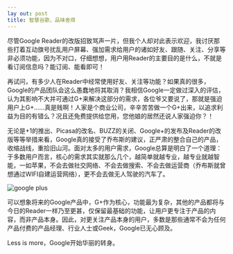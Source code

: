 ```yaml
---
lay out: post
title: 智慧谷歌，品味舍得
---
```


尽管Google Reader的改版招致骂声一片，但我个人却对此表示欢迎，我讨厌那些打着互动旗号扰乱用户屏幕、强加需求给用户的诸如好友、跟随、关注、分享等非必须功能，因为不对口，仔细想想，用户用Reader的主要目的是什么，不就是看订阅信息吗？能订阅、能看即可！

再试问，有多少人在Reader中经常使用好友、关注等功能？如果真的很多，Google的产品团队会这么愚蠢地将其取消？我相信Google一定做过深入的评估，认为其影响不大并可通过G+来解决这部分的需求，各位爷又要说了，那就是强迫用户上G+......真是贱啊！人家是个商业公司，辛辛苦苦做一个G+出来，以追求利益为目的有错么？况且还免费提供给您用，您他娘的居然还说人家强迫你？！

无论是+1的推出、Picasa的改名、BUZZ的关闭、Google+的发布及Reader的改版等等举措来看，Google真的接受了乔布斯的建议，正严肃的整合自己的产品，收缩战线，重拾旧山河。面对太多的用户需求，Google总算是明白了一个道理：于多数用户而言，核心的需求其实就那么几个，越简单就越专业，越专业就越智能，一如苹果，不会去做社交网络、不会去做搜索、不会去做运营商（乔布斯就曾想通过WIFI自建运营网络），更不会去做无人驾驶的汽车了。

![google plus](http://oifrca68z.bkt.clouddn.com/GooglePlus1.jpg)

可以想象将来的Google产品中，G+作为核心，功能最为复杂，其他的产品都将与今日的Reader一样乃至更甚，仅保留最基础的功能，让用户更专注于产品的内容，而非产品本身。因此，对更关注产品本身的用户，多数是那些通常不会为任何产品付费的产品经理、行业人士或Geek，Google已无心顾及。

Less is more，Google开始华丽的转身。
